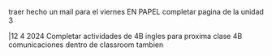 traer hecho un mail para el viernes EN PAPEL
completar pagina de la unidad 3

|12 4 2024
Completar actividades de 4B ingles para proxima clase
4B comunicaciones dentro de classroom tambien